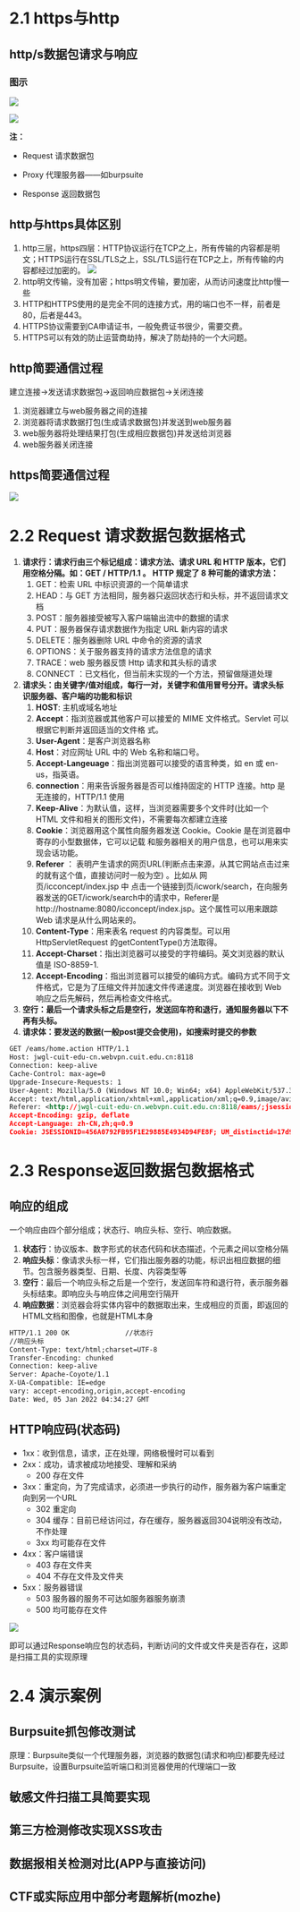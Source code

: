 # 2.1 https与http

## http/s数据包请求与响应

### 图示

![](https://gitee.com/YatJay/image/raw/master/md/202201090848809.png)

![](https://gitee.com/YatJay/image/raw/master/md/202201090849400.png)

**注：**

- Request 请求数据包

- Proxy 代理服务器——如burpsuite

- Response 返回数据包

## http与https具体区别

1. http三层，https四层：HTTP协议运行在TCP之上，所有传输的内容都是明文；HTTPS运行在SSL/TLS之上，SSL/TLS运行在TCP之上，所有传输的内容都经过加密的。
	![](https://gitee.com/YatJay/image/raw/master/md/202201090847552.png)
2. http明文传输，没有加密；https明文传输，要加密，从而访问速度比http慢一些
3. HTTP和HTTPS使用的是完全不同的连接方式，用的端口也不一样，前者是80，后者是443。
4. HTTPS协议需要到CA申请证书，一般免费证书很少，需要交费。
5. HTTPS可以有效的防止运营商劫持，解决了防劫持的一个大问题。

## http简要通信过程

建立连接→发送请求数据包→返回响应数据包→关闭连接

1. 浏览器建立与web服务器之间的连接
2. 浏览器将请求数据打包(生成请求数据包)并发送到web服务器
3. web服务器将处理结果打包(生成相应数据包)并发送给浏览器
4. web服务器关闭连接

## https简要通信过程

![](https://gitee.com/YatJay/image/raw/master/md/202201090850127.png)	

# 2.2 Request 请求数据包数据格式

1. **请求行：请求行由三个标记组成：请求方法、请求 URL 和 HTTP 版本，它们用空格分隔。如：GET / HTTP/1.1 。** **HTTP 规定了 8 种可能的请求方法：**
   1. GET：检索 URL 中标识资源的一个简单请求
   2. HEAD：与 GET 方法相同，服务器只返回状态行和头标，并不返回请求文档
   3. POST：服务器接受被写入客户端输出流中的数据的请求
   4. PUT：服务器保存请求数据作为指定 URL 新内容的请求
   5. DELETE：服务器删除 URL 中命令的资源的请求
   6. OPTIONS：关于服务器支持的请求方法信息的请求
   7. TRACE：web 服务器反馈 Http 请求和其头标的请求
   8. CONNECT ：已文档化，但当前未实现的一个方法，预留做隧道处理
2. **请求头：由关键字/值对组成，每行一对，关键字和值用冒号分开。请求头标识服务器、客户端的功能和标识**
   1. **HOST**: 主机或域名地址
   2. **Accept**：指浏览器或其他客户可以接爱的 MIME 文件格式。Servlet 可以根据它判断并返回适当的文件格 式。
   3. **User-Agent**：是客户浏览器名称
   4. **Host**：对应网址 URL 中的 Web 名称和端口号。
   5. **Accept-Langeuage**：指出浏览器可以接受的语言种类，如 en 或 en-us，指英语。
   6. **connection**：用来告诉服务器是否可以维持固定的 HTTP 连接。http 是无连接的，HTTP/1.1 使用
   7. **Keep-Alive**：为默认值，这样，当浏览器需要多个文件时(比如一个 HTML 文件和相关的图形文件)，不需要每次都建立连接
   8. **Cookie**：浏览器用这个属性向服务器发送 Cookie。Cookie 是在浏览器中寄存的小型数据体，它可以记载 和服务器相关的用户信息，也可以用来实现会话功能。
   9. **Referer** ： 表明产生请求的网页URL(判断点击来源，从其它网站点击过来的就有这个值，直接访问时一般为空) 。比如从 网 页/icconcept/index.jsp 中 点击一个链接到页/icwork/search，在向服务器发送的GET/icwork/search中的请求中，Referer是http://hostname:8080/icconcept/index.jsp。这个属性可以用来跟踪Web 请求是从什么网站来的。
   10. **Content-Type**：用来表名 request 的内容类型。可以用 HttpServletRequest 的getContentType()方法取得。
   11. **Accept-Charset**：指出浏览器可以接受的字符编码。英文浏览器的默认值是 ISO-8859-1.
   12. **Accept-Encoding**：指出浏览器可以接受的编码方式。编码方式不同于文件格式，它是为了压缩文件并加速文件传递速度。浏览器在接收到 Web 响应之后先解码，然后再检查文件格式。
3. **空行：最后一个请求头标之后是空行，发送回车符和退行，通知服务器以下不再有头标。**
4. **请求体：要发送的数据(一般post提交会使用)，如搜索时提交的参数**

```xml
GET /eams/home.action HTTP/1.1
Host: jwgl-cuit-edu-cn.webvpn.cuit.edu.cn:8118
Connection: keep-alive
Cache-Control: max-age=0
Upgrade-Insecure-Requests: 1
User-Agent: Mozilla/5.0 (Windows NT 10.0; Win64; x64) AppleWebKit/537.36 (KHTML, like Gecko) Chrome/96.0.4664.110 Safari/537.36
Accept: text/html,application/xhtml+xml,application/xml;q=0.9,image/avif,image/webp,image/apng,*/*;q=0.8,application/signed-exchange;v=b3;q=0.9
Referer: <http://jwgl-cuit-edu-cn.webvpn.cuit.edu.cn:8118/eams/;jsessionid=456A0792FB95F1E29885E4934D94FE8F>
Accept-Encoding: gzip, deflate
Accept-Language: zh-CN,zh;q=0.9
Cookie: JSESSIONID=456A0792FB95F1E29885E4934D94FE8F; UM_distinctid=17d953d573319c-06e63c14755e8b-978183a-144000-17d953d5734662; TWFID=5e0fb9aa79719f3b; GSESSIONID=456A0792FB95F1E29885E4934D94FE8F
```

# 2.3 Response返回数据包数据格式

## 响应的组成

一个响应由四个部分组成；状态行、响应头标、空行、响应数据。

1. **状态行**：协议版本、数字形式的状态代码和状态描述，个元素之间以空格分隔
2. **响应头标**：像请求头标一样，它们指出服务器的功能，标识出相应数据的细节。包含服务器类型、日期、长度、内容类型等
3. **空行**：最后一个响应头标之后是一个空行，发送回车符和退行符，表示服务器头标结束。即响应头与响应体之间用空行隔开
4. **响应数据**：浏览器会将实体内容中的数据取出来，生成相应的页面，即返回的HTML文档和图像，也就是HTML本身

```xml
HTTP/1.1 200 OK              //状态行
//响应头标
Content-Type: text/html;charset=UTF-8
Transfer-Encoding: chunked
Connection: keep-alive
Server: Apache-Coyote/1.1
X-UA-Compatible: IE=edge
vary: accept-encoding,origin,accept-encoding
Date: Wed, 05 Jan 2022 04:34:27 GMT
```

## HTTP响应码(状态码)

- 1xx：收到信息，请求，正在处理，网络极慢时可以看到
- 2xx：成功，请求被成功地接受、理解和采纳
  - 200 存在文件
- 3xx：重定向，为了完成请求，必须进一步执行的动作，服务器为客户端重定向到另一个URL
  - 302 重定向
  - 304 缓存：目前已经访问过，存在缓存，服务器返回304说明没有改动，不作处理
  - 3xx 均可能存在文件
- 4xx：客户端错误
  - 403 存在文件夹
  - 404 不存在文件及文件夹
- 5xx：服务器错误
  - 503 服务器的服务不可达如服务器服务崩溃
  - 500 均可能存在文件

![](https://gitee.com/YatJay/image/raw/master/md/202201090850691.png)

即可以通过Response响应包的状态码，判断访问的文件或文件夹是否存在，这即是扫描工具的实现原理

# 2.4 演示案例

## Burpsuite抓包修改测试

原理：Burpsuite类似一个代理服务器，浏览器的数据包(请求和响应)都要先经过Burpsuite，设置Burpsuite监听端口和浏览器使用的代理端口一致

## 敏感文件扫描工具简要实现

## 第三方检测修改实现XSS攻击

## 数据报相关检测对比(APP与直接访问)

## CTF或实际应用中部分考题解析(mozhe)